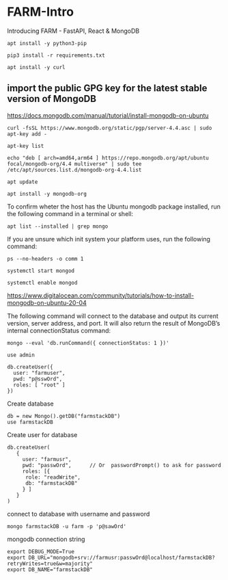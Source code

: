 # FARM-Intro
Introducing FARM - FastAPI, React &amp; MongoDB

`apt install -y python3-pip`

`pip3 install -r requirements.txt`

`apt install -y curl`

## import the public GPG key for the latest stable version of MongoDB

https://docs.mongodb.com/manual/tutorial/install-mongodb-on-ubuntu

`curl -fsSL https://www.mongodb.org/static/pgp/server-4.4.asc | sudo apt-key add -`

`apt-key list`

`echo "deb [ arch=amd64,arm64 ] https://repo.mongodb.org/apt/ubuntu focal/mongodb-org/4.4 multiverse" | sudo tee /etc/apt/sources.list.d/mongodb-org-4.4.list`

`apt update`

`apt install -y mongodb-org`

To confirm wheter the host has the Ubuntu mongodb package installed, run the following command in a terminal or shell:

`apt list --installed | grep mongo`

If you are unsure which init system your platform uses, run the following command:

`ps --no-headers -o comm 1`

`systemctl start mongod`

`systemctl enable mongod`

https://www.digitalocean.com/community/tutorials/how-to-install-mongodb-on-ubuntu-20-04

The following command will connect to the database and output its current version, server address, and port. It will also return the result of MongoDB’s internal connectionStatus command:

`mongo --eval 'db.runCommand({ connectionStatus: 1 })'`

```
use admin

db.createUser({
  user: "farmuser",
  pwd: "p@sswOrd",
  roles: [ "root" ]
})
```
Create database
```
db = new Mongo().getDB("farmstackDB")
use farmstackDB
```
 Create user for database
```
db.createUser(
   {
     user: "farmusr",
     pwd: "passwOrd",      // Or  passwordPrompt() to ask for password
     roles: [{ 
      role: "readWrite",
      db: "farmstackDB"
     } ]
   }
)
```

connect to database with username and password

`mongo farmstackDB -u farm -p 'p@sawOrd'`

mongodb connection string
```
export DEBUG_MODE=True
export DB_URL="mongodb+srv://farmusr:passwOrd@localhost/farmstackDB?retryWrites=true&w=majority"
export DB_NAME="farmstackDB"
```

